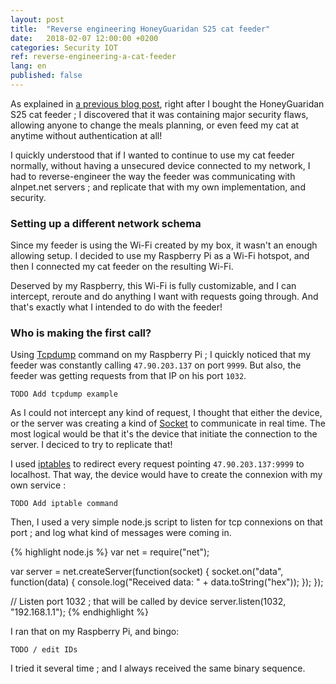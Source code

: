 ```yaml
---
layout: post
title:  "Reverse engineering HoneyGuaridan S25 cat feeder"
date:   2018-02-07 12:00:00 +0200
categories: Security IOT
ref: reverse-engineering-a-cat-feeder
lang: en
published: false
---
```


As explained in [a previous blog post][anyone-could-feed-my-cat], right after I bought the HoneyGuaridan S25 cat feeder ; I discovered that it was containing major security flaws, allowing anyone to change the meals planning, or even feed my cat at anytime without authentication at all!

I quickly understood that if I wanted to continue to use my cat feeder normally, without having a unsecured device connected to my network, I had to reverse-engineer the way the feeder was communicating with alnpet.net servers ; and replicate that with my own implementation, and security.

### Setting up a different network schema

Since my feeder is using the Wi-Fi created by my box, it wasn't an enough allowing setup. I decided to use my Raspberry Pi as a Wi-Fi hotspot, and then I connected my cat feeder on the resulting Wi-Fi.

Deserved by my Raspberry, this Wi-Fi is fully customizable, and I can intercept, reroute and do anything I want with requests going through. And that's exactly what I intended to do with the feeder!

### Who is making the first call?

Using [Tcpdump][tcpdump] command on my Raspberry Pi ; I quickly noticed that my feeder was constantly calling `47.90.203.137` on port `9999`.
But also, the feeder was getting requests from that IP on his port `1032`.

```
TODO Add tcpdump example
```

As I could not intercept any kind of request, I thought that either the device, or the server was creating a kind of [Socket][socket] to communicate in real time.
The most logical would be that it's the device that initiate the connection to the server. I deciced to try to replicate that!

I used [iptables][iptables] to redirect every request pointing `47.90.203.137:9999` to localhost. That way, the device would have to create the connexion with my own service :

```
TODO Add iptable command
```

Then, I used a very simple node.js script to listen for tcp connexions on that port ; and log what kind of messages were coming in.

{% highlight node.js %}
var net = require("net");

var server = net.createServer(function(socket) {
  socket.on("data", function(data) {
    console.log("Received data: " + data.toString("hex"));
  });
});

// Listen port 1032 ; that will be called by device
server.listen(1032, "192.168.1.1");
{% endhighlight %}

I ran that on my Raspberry Pi, and bingo:

```
TODO / edit IDs
```

I tried it several time ; and I always received the same binary sequence.

[anyone-could-feed-my-cat]: /security/iot/2018/01/31/how-anyone-could-feed-my-cat.html
[tcpdump]: https://www.tcpdump.org/tcpdump_man.html
[socket]: https://en.wikipedia.org/wiki/Socket
[iptables]: https://en.wikipedia.org/wiki/Iptables
